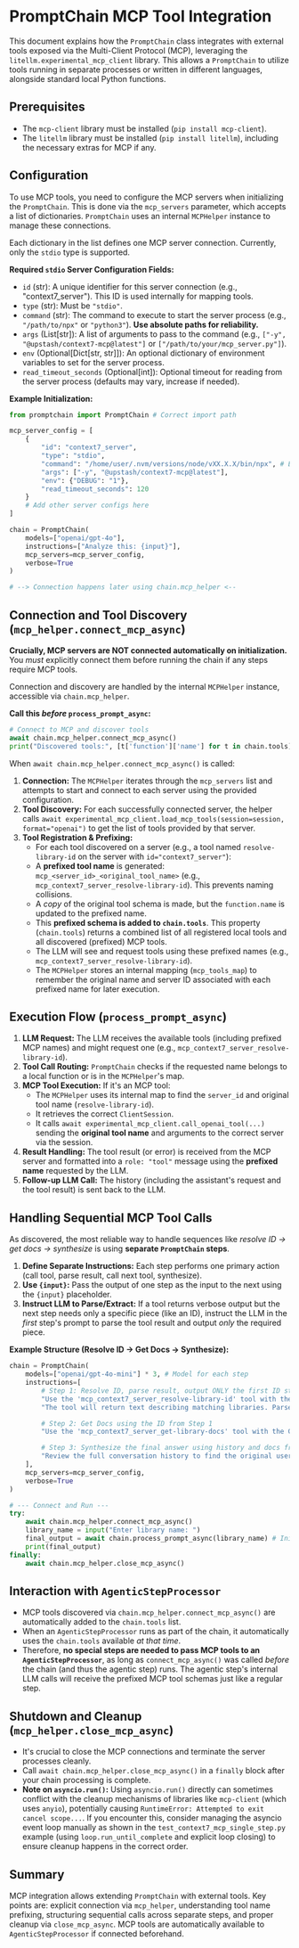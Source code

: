 # PromptChain MCP Tool Integration

This document explains how the `PromptChain` class integrates with external tools exposed via the Multi-Client Protocol (MCP), leveraging the `litellm.experimental_mcp_client` library. This allows a `PromptChain` to utilize tools running in separate processes or written in different languages, alongside standard local Python functions.

## Prerequisites

-   The `mcp-client` library must be installed (`pip install mcp-client`).
-   The `litellm` library must be installed (`pip install litellm`), including the necessary extras for MCP if any.

## Configuration

To use MCP tools, you need to configure the MCP servers when initializing the `PromptChain`. This is done via the `mcp_servers` parameter, which accepts a list of dictionaries. `PromptChain` uses an internal `MCPHelper` instance to manage these connections.

Each dictionary in the list defines one MCP server connection. Currently, only the `stdio` type is supported.

**Required `stdio` Server Configuration Fields:**

-   `id` (str): A unique identifier for this server connection (e.g., "context7_server"). This ID is used internally for mapping tools.
-   `type` (str): Must be `"stdio"`.
-   `command` (str): The command to execute to start the server process (e.g., `"/path/to/npx"` or `"python3"`). **Use absolute paths for reliability.**
-   `args` (List[str]): A list of arguments to pass to the command (e.g., `["-y", "@upstash/context7-mcp@latest"]` or `["/path/to/your/mcp_server.py"]`).
-   `env` (Optional[Dict[str, str]]): An optional dictionary of environment variables to set for the server process.
-   `read_timeout_seconds` (Optional[int]): Optional timeout for reading from the server process (defaults may vary, increase if needed).

**Example Initialization:**

```python
from promptchain import PromptChain # Correct import path

mcp_server_config = [
    {
        "id": "context7_server",
        "type": "stdio",
        "command": "/home/user/.nvm/versions/node/vXX.X.X/bin/npx", # Example absolute path
        "args": ["-y", "@upstash/context7-mcp@latest"],
        "env": {"DEBUG": "1"},
        "read_timeout_seconds": 120
    }
    # Add other server configs here
]

chain = PromptChain(
    models=["openai/gpt-4o"],
    instructions=["Analyze this: {input}"],
    mcp_servers=mcp_server_config,
    verbose=True
)

# --> Connection happens later using chain.mcp_helper <--
```

## Connection and Tool Discovery (`mcp_helper.connect_mcp_async`)

**Crucially, MCP servers are NOT connected automatically on initialization.** You *must* explicitly connect them before running the chain if any steps require MCP tools.

Connection and discovery are handled by the internal `MCPHelper` instance, accessible via `chain.mcp_helper`.

**Call this *before* `process_prompt_async`:**

```python
# Connect to MCP and discover tools
await chain.mcp_helper.connect_mcp_async()
print("Discovered tools:", [t['function']['name'] for t in chain.tools])
```

When `await chain.mcp_helper.connect_mcp_async()` is called:

1.  **Connection:** The `MCPHelper` iterates through the `mcp_servers` list and attempts to start and connect to each server using the provided configuration.
2.  **Tool Discovery:** For each successfully connected server, the helper calls `await experimental_mcp_client.load_mcp_tools(session=session, format="openai")` to get the list of tools provided by that server.
3.  **Tool Registration & Prefixing:**
    *   For each tool discovered on a server (e.g., a tool named `resolve-library-id` on the server with `id="context7_server"`):
    *   A **prefixed tool name** is generated: `mcp_<server_id>_<original_tool_name>` (e.g., `mcp_context7_server_resolve-library-id`). This prevents naming collisions.
    *   A *copy* of the original tool schema is made, but the `function.name` is updated to the prefixed name.
    *   This **prefixed schema is added to `chain.tools`**. This property (`chain.tools`) returns a combined list of all registered local tools and all discovered (prefixed) MCP tools.
    *   The LLM will see and request tools using these prefixed names (e.g., `mcp_context7_server_resolve-library-id`).
    *   The `MCPHelper` stores an internal mapping (`mcp_tools_map`) to remember the original name and server ID associated with each prefixed name for later execution.

## Execution Flow (`process_prompt_async`)

1.  **LLM Request:** The LLM receives the available tools (including prefixed MCP names) and might request one (e.g., `mcp_context7_server_resolve-library-id`).
2.  **Tool Call Routing:** `PromptChain` checks if the requested name belongs to a local function or is in the `MCPHelper`'s map.
3.  **MCP Tool Execution:** If it's an MCP tool:
    *   The `MCPHelper` uses its internal map to find the `server_id` and original tool name (`resolve-library-id`).
    *   It retrieves the correct `ClientSession`.
    *   It calls `await experimental_mcp_client.call_openai_tool(...)` sending the **original tool name** and arguments to the correct server via the session.
4.  **Result Handling:** The tool result (or error) is received from the MCP server and formatted into a `role: "tool"` message using the **prefixed name** requested by the LLM.
5.  **Follow-up LLM Call:** The history (including the assistant's request and the tool result) is sent back to the LLM.

## Handling Sequential MCP Tool Calls

As discovered, the most reliable way to handle sequences like *resolve ID -> get docs -> synthesize* is using **separate `PromptChain` steps**.

1.  **Define Separate Instructions:** Each step performs one primary action (call tool, parse result, call next tool, synthesize).
2.  **Use `{input}`:** Pass the output of one step as the input to the next using the `{input}` placeholder.
3.  **Instruct LLM to Parse/Extract:** If a tool returns verbose output but the next step needs only a specific piece (like an ID), instruct the LLM in the *first* step's prompt to parse the tool result and output *only* the required piece.

**Example Structure (Resolve ID -> Get Docs -> Synthesize):**

```python
chain = PromptChain(
    models=["openai/gpt-4o-mini"] * 3, # Model for each step
    instructions=[
        # Step 1: Resolve ID, parse result, output ONLY the first ID string
        "Use the 'mcp_context7_server_resolve-library-id' tool with the library name provided as input: '{input}'. "
        "The tool will return text describing matching libraries. Parse this text carefully, find the line starting with '- Library ID:' for the *very first* library listed, extract the ID value (e.g., '/org/repo'), and output *only* that single ID string.",

        # Step 2: Get Docs using the ID from Step 1
        "Use the 'mcp_context7_server_get-library-docs' tool with the Context7 ID provided as input ('{input}') to retrieve its documentation. Output *only* the raw documentation text.",

        # Step 3: Synthesize the final answer using history and docs from Step 2
        "Review the full conversation history to find the original user query (the library name). Based on that original query and the documentation provided as input ('{input}') from the previous step, provide a comprehensive answer. Include an overview of the library, its main features, and relevant code examples from the documentation."
    ],
    mcp_servers=mcp_server_config,
    verbose=True
)

# --- Connect and Run ---
try:
    await chain.mcp_helper.connect_mcp_async()
    library_name = input("Enter library name: ")
    final_output = await chain.process_prompt_async(library_name) # Initial input is just the name
    print(final_output)
finally:
    await chain.mcp_helper.close_mcp_async()

```

## Interaction with `AgenticStepProcessor`

-   MCP tools discovered via `chain.mcp_helper.connect_mcp_async()` are automatically added to the `chain.tools` list.
-   When an `AgenticStepProcessor` runs as part of the chain, it automatically uses the `chain.tools` available *at that time*.
-   Therefore, **no special steps are needed to pass MCP tools to an `AgenticStepProcessor`**, as long as `connect_mcp_async()` was called *before* the chain (and thus the agentic step) runs. The agentic step's internal LLM calls will receive the prefixed MCP tool schemas just like a regular step.

## Shutdown and Cleanup (`mcp_helper.close_mcp_async`)

-   It's crucial to close the MCP connections and terminate the server processes cleanly.
-   Call `await chain.mcp_helper.close_mcp_async()` in a `finally` block after your chain processing is complete.
-   **Note on `asyncio.run()`:** Using `asyncio.run()` directly can sometimes conflict with the cleanup mechanisms of libraries like `mcp-client` (which uses `anyio`), potentially causing `RuntimeError: Attempted to exit cancel scope...`. If you encounter this, consider managing the asyncio event loop manually as shown in the `test_context7_mcp_single_step.py` example (using `loop.run_until_complete` and explicit loop closing) to ensure cleanup happens in the correct order.

## Summary

MCP integration allows extending `PromptChain` with external tools. Key points are: explicit connection via `mcp_helper`, understanding tool name prefixing, structuring sequential calls across separate steps, and proper cleanup via `close_mcp_async`. MCP tools are automatically available to `AgenticStepProcessor` if connected beforehand.
